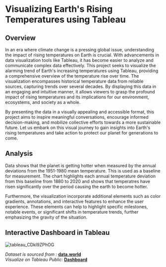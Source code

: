 # Visualizing Earth's Rising Temperatures using Tableau


## Overview
In an era where climate change is a pressing global issue, understanding the impact of rising temperatures on Earth is crucial. With advancements in data visualization tools like Tableau, it has become easier to analyze and communicate complex data effectively. This project seeks to visualize the alarming trend of Earth's increasing temperatures using Tableau, providing a comprehensive overview of the temperature rise over time. The visualization encompasses historical temperature data from reliable sources, capturing trends over several decades. By displaying this data in an engaging and intuitive manner, it allows viewers to grasp the profound impact of rising temperatures and its implications for our environment, ecosystems, and society as a whole.

By presenting the data in a visually appealing and accessible format, this project aims to inspire meaningful conversations, encourage informed decision-making, and mobilize collective efforts towards a more sustainable future. Let us embark on this visual journey to gain insights into Earth's rising temperatures and take action to protect our planet for generations to come.
<br>

## Analysis
Data shows that the planet is getting hotter when measured by the annual deviations from the 1951-1980 mean temperature. This is used as a baseline for measurement. The chart highlights each annual temperature deviation from this baseline from 1880 to 2020 and shows that temperatres have risen significantly over the period causing the earth to become hotter.

Furthermore, the visualization incorporate additional elements such as color gradients, annotations, and interactive features to enhance the user experience. These elements can help to highlight specific milestones, notable events, or significant shifts in temperature trends, further emphasizing the gravity of the situation.


## Interactive Dashboard in Tableau 

![tableau_CDkI9ZPhOG](https://github.com/AbhikritiMoti/Earths-Temperature-on-the-Rise/assets/73769937/8a0b65f0-54be-48e7-866a-b117ffc2fbb3)

*Dataset is sourced from :* **[data.world](https://data.world/makeovermonday/2021w3)**<br />
*Visualize on Tableau Public:* **[Dashboard](https://public.tableau.com/views/EarthsTemperatureontheRise/Dashboard?:language=en-US&:display_count=n&:origin=viz_share_link)**<br />


